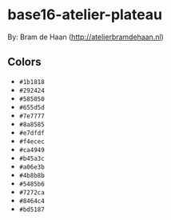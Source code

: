 # base16-atelier-plateau

By: Bram de Haan (http://atelierbramdehaan.nl)

## Colors

* `#1b1818`
* `#292424`
* `#585050`
* `#655d5d`
* `#7e7777`
* `#8a8585`
* `#e7dfdf`
* `#f4ecec`
* `#ca4949`
* `#b45a3c`
* `#a06e3b`
* `#4b8b8b`
* `#5485b6`
* `#7272ca`
* `#8464c4`
* `#bd5187`
